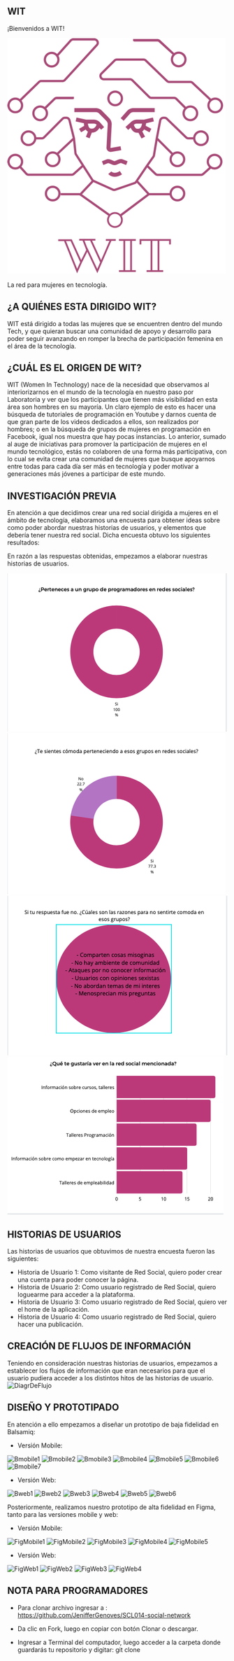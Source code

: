 ## WIT
¡Bienvenidos a WIT! 

![witLogoReadme](https://github.com/JenifferGenoves/SCL014-social-network/blob/master/src/imagenes/witLogoReadme.png)

La red para mujeres en tecnología. 


## ¿A QUIÉNES ESTA DIRIGIDO WIT?

WIT está dirigido a todas las mujeres que se encuentren dentro del mundo Tech, y que quieran buscar una comunidad de apoyo y desarrollo para poder seguir avanzando en romper la brecha de participación femenina en el área de la tecnología. 


## ¿CUÁL ES EL ORIGEN DE WIT? 

WIT (Women In Technology) nace de la necesidad que observamos al interiorizarnos en el mundo de la tecnología en nuestro paso por Laboratoria y ver que los participantes que tienen más visibilidad en esta área son hombres en su mayoría. Un claro ejemplo de esto es hacer una búsqueda de tutoriales de programación en Youtube y darnos cuenta de que gran parte de los videos dedicados a ellos, son realizados por hombres; o en la búsqueda de grupos de mujeres en programación en Facebook, igual nos muestra que hay pocas instancias. Lo anterior, sumado al auge de iniciativas para promover la participación de mujeres en el mundo tecnológico, estás no colaboren de una forma más participativa, con lo cual se evita crear una comunidad de mujeres que busque apoyarnos entre todas para cada día ser más en tecnología y poder motivar a generaciones más jóvenes a participar de este mundo.


## INVESTIGACIÓN PREVIA 

En atención a que decidimos crear una red social dirigida a mujeres en el ámbito de tecnología, elaboramos una encuesta para obtener ideas sobre como poder abordar nuestras historias de usuarios, y elementos que debería tener nuestra red social. 
Dicha encuesta obtuvo los siguientes resultados: 



En razón a las respuestas obtenidas, empezamos a elaborar nuestras historias de usuarios. 

![Gráfico3](https://github.com/JenifferGenoves/SCL014-social-network/blob/master/src/imagenes/imgReadme/Grafico3.png)
![Gráfico1](https://github.com/JenifferGenoves/SCL014-social-network/blob/master/src/imagenes/imgReadme/Grafico1.png)
![Gráfico2](https://github.com/JenifferGenoves/SCL014-social-network/blob/master/src/imagenes/imgReadme/Grafico2.png)
![Gráfico4](https://github.com/JenifferGenoves/SCL014-social-network/blob/master/src/imagenes/imgReadme/Grafico4.png)



## HISTORIAS DE USUARIOS  
Las historias de usuarios que obtuvimos de nuestra encuesta fueron las siguientes:
-	Historia de Usuario 1: Como visitante de Red Social, quiero poder crear una cuenta para poder conocer la página.
-	Historia de Usuario 2: Como usuario registrado de Red Social, quiero loguearme para acceder a la plataforma.
-	Historia de Usuario 3: Como usuario registrado de Red Social, quiero ver el home de la aplicación.
-	Historia de Usuario 4: Como usuario registrado de Red Social, quiero hacer una publicación.


## CREACIÓN DE FLUJOS DE INFORMACIÓN 
Teniendo en consideración nuestras historias de usuarios, empezamos a establecer los flujos de información que eran necesarios para que el usuario pudiera acceder a los distintos hitos de las historias de usuario. 
![DiagrDeFlujo](https://github.com/JenifferGenoves/SCL014-social-network/blob/master/src/imagenes/imgReadme/DiagrDeFlujo.png)


## DISEÑO Y PROTOTIPADO
En atención a ello empezamos a diseñar un prototipo de baja fidelidad en Balsamiq:

-	Versión Mobile: 

![Bmobile1](https://github.com/JenifferGenoves/SCL014-social-network/blob/master/src/imagenes/imgReadme/Bmobile1.jpeg)
![Bmobile2](https://github.com/JenifferGenoves/SCL014-social-network/blob/master/src/imagenes/imgReadme/Bmobile2.jpeg)
![Bmobile3](https://github.com/JenifferGenoves/SCL014-social-network/blob/master/src/imagenes/imgReadme/Bmobile3.jpeg)
![Bmobile4](https://github.com/JenifferGenoves/SCL014-social-network/blob/master/src/imagenes/imgReadme/Bmobile4.jpeg)
![Bmobile5](https://github.com/JenifferGenoves/SCL014-social-network/blob/master/src/imagenes/imgReadme/Bmobile5.jpeg)
![Bmobile6](https://github.com/JenifferGenoves/SCL014-social-network/blob/master/src/imagenes/imgReadme/Bmobile6.jpeg)
![Bmobile7](https://github.com/JenifferGenoves/SCL014-social-network/blob/master/src/imagenes/imgReadme/Bmobile7.jpeg)

-	Versión Web:  

![Bweb1](https://github.com/JenifferGenoves/SCL014-social-network/blob/master/src/imagenes/imgReadme/Bweb1.jpeg)
![Bweb2](https://github.com/JenifferGenoves/SCL014-social-network/blob/master/src/imagenes/imgReadme/Bweb2.jpeg)
![Bweb3](https://github.com/JenifferGenoves/SCL014-social-network/blob/master/src/imagenes/imgReadme/Bweb3.jpeg)
![Bweb4](https://github.com/JenifferGenoves/SCL014-social-network/blob/master/src/imagenes/imgReadme/Bweb4.jpeg)
![Bweb5](https://github.com/JenifferGenoves/SCL014-social-network/blob/master/src/imagenes/imgReadme/Bweb5.jpeg)
![Bweb6](https://github.com/JenifferGenoves/SCL014-social-network/blob/master/src/imagenes/imgReadme/Bweb6.jpeg)


Posteriormente, realizamos nuestro prototipo de alta fidelidad en Figma, tanto para las versiones mobile y web: 

-	Versión Mobile: 

![FigMobile1](https://github.com/JenifferGenoves/SCL014-social-network/blob/master/src/imagenes/imgReadme/FigMobile1.jpeg)
![FigMobile2](https://github.com/JenifferGenoves/SCL014-social-network/blob/master/src/imagenes/imgReadme/FigMobile2.jpeg)
![FigMobile3](https://github.com/JenifferGenoves/SCL014-social-network/blob/master/src/imagenes/imgReadme/FigMobile3.jpeg)
![FigMobile4](https://github.com/JenifferGenoves/SCL014-social-network/blob/master/src/imagenes/imgReadme/FigMobile4.jpeg)
![FigMobile5](https://github.com/JenifferGenoves/SCL014-social-network/blob/master/src/imagenes/imgReadme/FigMobile5.jpeg)

-	Versión Web: 

![FigWeb1](https://github.com/JenifferGenoves/SCL014-social-network/blob/master/src/imagenes/imgReadme/FigWeb1.jpeg)
![FigWeb2](https://github.com/JenifferGenoves/SCL014-social-network/blob/master/src/imagenes/imgReadme/FigWeb2.jpeg)
![FigWeb3](https://github.com/JenifferGenoves/SCL014-social-network/blob/master/src/imagenes/imgReadme/FigWeb3.jpeg)
![FigWeb4](https://github.com/JenifferGenoves/SCL014-social-network/blob/master/src/imagenes/imgReadme/FigWeb4.jpeg)


## NOTA PARA PROGRAMADORES

- Para clonar archivo ingresar a : <https://github.com/JenifferGenoves/SCL014-social-network>

- Da clic en Fork, luego en copiar con botón Clonar o descargar.

- Ingresar a Terminal del computador, luego acceder a la carpeta donde guardarás tu repositorio y digitar: git clone


